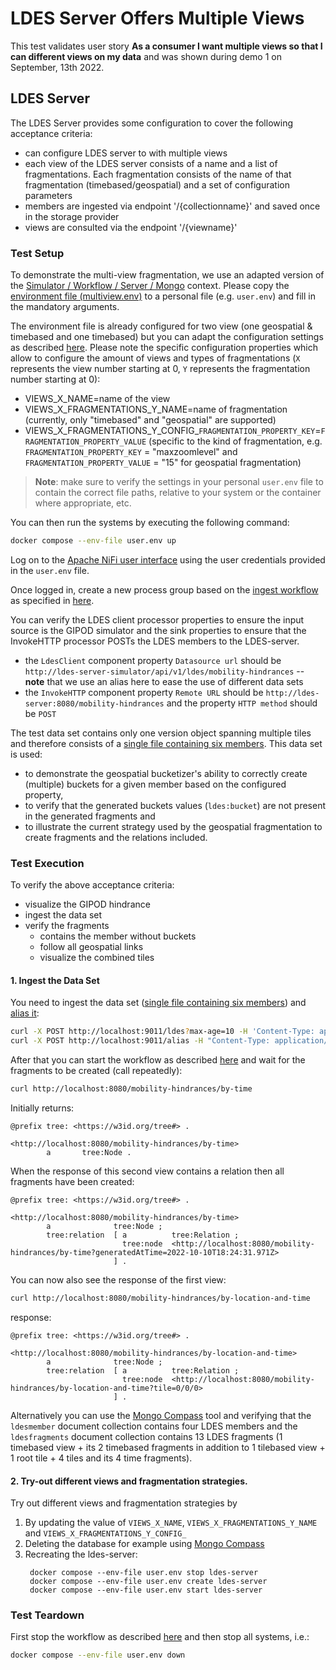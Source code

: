 # LDES Server Offers Multiple Views
This test validates user story **As a consumer I want multiple views so that I can different views on my data** and was shown during demo 1 on September, 13th 2022.

## LDES Server
The LDES Server provides some configuration to cover the following acceptance criteria:
* can configure LDES server to with multiple views
* each view of the LDES server consists of a name and a list of fragmentations. Each fragmentation consists of the name of that fragmentation (timebased/geospatial) and a set of configuration parameters
* members are ingested via endpoint '/{collectionname}' and saved once in the storage provider
* views are consulted via the endpoint '/{viewname}'

### Test Setup
To demonstrate the multi-view fragmentation, we use an adapted version of the [Simulator / Workflow / Server / Mongo](../../../support/context/simulator-workflow-server-mongo/README.md) context. Please copy the [environment file (multiview.env)](./multiview.env) to a personal file (e.g. `user.env`) and fill in the mandatory arguments. 

The environment file is already configured for two view (one geospatial & timebased and one timebased) but you can adapt the configuration settings as described [here](../../../support/context/simulator-workflow-server-mongo/README.md#multiview). 
Please note the specific configuration properties which allow to configure the amount of views and types of fragmentations (`X` represents the view number starting at 0, `Y` represents the fragmentation number starting at 0):
* VIEWS_X_NAME=name of the view
* VIEWS_X_FRAGMENTATIONS_Y_NAME=name of fragmentation (currently, only "timebased" and "geospatial" are supported)
* VIEWS_X_FRAGMENTATIONS_Y_CONFIG_`FRAGMENTATION_PROPERTY_KEY`=`FRAGMENTATION_PROPERTY_VALUE` (specific to the kind of fragmentation, e.g. `FRAGMENTATION_PROPERTY_KEY` = "maxzoomlevel" and `FRAGMENTATION_PROPERTY_VALUE` = "15" for geospatial fragmentation)

> **Note**: make sure to verify the settings in your personal `user.env` file to contain the correct file paths, relative to your system or the container where appropriate, etc.

You can then run the systems by executing the following command:
```bash
docker compose --env-file user.env up
```

Log on to the [Apache NiFi user interface](https://localhost:8443/nifi) using the user credentials provided in the `user.env` file.

Once logged in, create a new process group based on the [ingest workflow](./nifi-workflow.json) as specified in [here](../../../support/workflow/README.md#creating-a-workflow).

You can verify the LDES client processor properties to ensure the input source is the GIPOD simulator and the sink properties to ensure that the InvokeHTTP processor POSTs the LDES members to the LDES-server.
* the `LdesClient` component property `Datasource url` should be `http://ldes-server-simulator/api/v1/ldes/mobility-hindrances` -- **note** that we use an alias here to ease the use of different data sets
* the `InvokeHTTP` component property `Remote URL` should be `http://ldes-server:8080/mobility-hindrances` and the property `HTTP method` should be `POST`

The test data set contains only one version object spanning multiple tiles and therefore consists of a [single file containing six members](./data/six-members.jsonld). This data set is used:
* to demonstrate the geospatial bucketizer's ability to correctly create (multiple) buckets for a given member based on the configured property,
* to verify that the generated buckets values (`ldes:bucket`) are not present in the generated fragments and
* to illustrate the current strategy used by the geospatial fragmentation to create fragments and the relations included.

### Test Execution
To verify the above acceptance criteria:
* visualize the GIPOD hindrance
* ingest the data set
* verify the fragments
    * contains the member without buckets
    * follow all geospatial links
    * visualize the combined tiles

#### 1. Ingest the Data Set
You need to ingest the data set ([single file containing six members](./data/six-members.jsonld)) and [alias it](./create-alias.json):
```bash
curl -X POST http://localhost:9011/ldes?max-age=10 -H 'Content-Type: application/json-ld' -d '@data/six-members.jsonld'
curl -X POST http://localhost:9011/alias -H "Content-Type: application/json" -d '@create-alias.json'
```

After that you can start the workflow as described [here](../../../support/workflow/README.md#starting-a-workflow) and wait for the fragments to be created (call repeatedly):
```bash
curl http://localhost:8080/mobility-hindrances/by-time
```
Initially returns:
```
@prefix tree: <https://w3id.org/tree#> .

<http://localhost:8080/mobility-hindrances/by-time>
        a       tree:Node .
```

When the response of this second view contains a relation then all fragments have been created:
```
@prefix tree: <https://w3id.org/tree#> .

<http://localhost:8080/mobility-hindrances/by-time>
        a              tree:Node ;
        tree:relation  [ a          tree:Relation ;
                         tree:node  <http://localhost:8080/mobility-hindrances/by-time?generatedAtTime=2022-10-10T18:24:31.971Z>
                       ] .
```

You can now also see the response of the first view:
```bash
curl http://localhost:8080/mobility-hindrances/by-location-and-time
```
response:
```
@prefix tree: <https://w3id.org/tree#> .

<http://localhost:8080/mobility-hindrances/by-location-and-time>
        a              tree:Node ;
        tree:relation  [ a          tree:Relation ;
                         tree:node  <http://localhost:8080/mobility-hindrances/by-location-and-time?tile=0/0/0>
                       ] .
```

Alternatively you can use the [Mongo Compass](https://www.mongodb.com/products/compass) tool and verifying that the `ldesmember` document collection contains four LDES members and the `ldesfragments` document collection contains 13 LDES fragments (1 timebased view + its 2 timebased fragments in addition to 1 tilebased view + 1 root tile + 4 tiles and its 4 time fragments).

#### 2. Try-out different views and fragmentation strategies.

Try out different views and fragmentation strategies by
1. By updating the value of `VIEWS_X_NAME`, `VIEWS_X_FRAGMENTATIONS_Y_NAME` and `VIEWS_X_FRAGMENTATIONS_Y_CONFIG_`
2. Deleting the database for example using [Mongo Compass](https://www.mongodb.com/products/compass)
3. Recreating the ldes-server:
   ```
    docker compose --env-file user.env stop ldes-server  
    docker compose --env-file user.env create ldes-server
    docker compose --env-file user.env start ldes-server   
    ``` 

### Test Teardown
First stop the workflow as described [here](../../../support/workflow/README.md#stopping-a-workflow) and then stop all systems, i.e.:
```bash
docker compose --env-file user.env down
```
